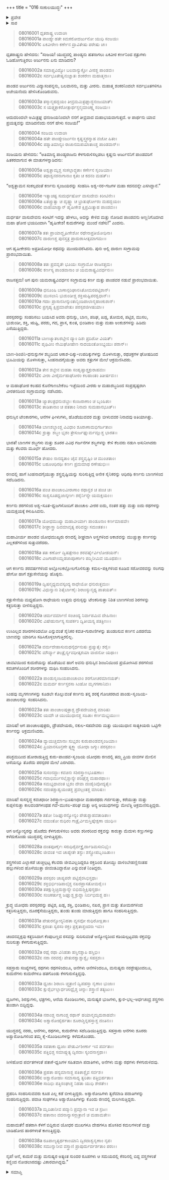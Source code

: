 +++
title = "016 ಸಂಕುಲಯುದ್ಧಃ"
+++

<details><summary>ಪ್ರವೇಶ</summary>


।।   ಓಂ ಓಂ ನಮೋ ನಾರಾಯಣಾಯ।।   ಶ್ರೀ ವೇದವ್ಯಾಸಾಯ ನಮಃ ।।

ಶ್ರೀ ಕೃಷ್ಣದ್ವೈಪಾಯನ ವೇದವ್ಯಾಸ ವಿರಚಿತ  

**ಶ್ರೀ ಮಹಾಭಾರತ**

**ಕರ್ಣ ಪರ್ವ**

**ಕರ್ಣವಧ ಪರ್ವ**

**ಅಧ್ಯಾಯ 16**

</details>

<details><summary>ಸಾರ</summary>

ಕರ್ಣನು ಪಾಂಡವಸೇನೆಯನ್ನು ಧ್ವಂಸಗೊಳಿಸಿದುದು (1-38).


</details>


> 08016001 ಧೃತರಾಷ್ಟ್ರ ಉವಾಚ।   
08016001a ಪಾಂಡ್ಯೇ ಹತೇ ಕಿಮಕರೋದರ್ಜುನೋ ಯುಧಿ ಸಂಜಯ।   
08016001c ಏಕವೀರೇಣ ಕರ್ಣೇನ ದ್ರಾವಿತೇಷು ಪರೇಷು ಚ।।

ಧೃತರಾಷ್ಟ್ರನು ಹೇಳಿದನು: “ಸಂಜಯ! ಯುದ್ಧದಲ್ಲಿ ಪಾಂಡ್ಯನು ಹತನಾಗಲು ಏಕವೀರ ಕರ್ಣನಿಂದ ಶತ್ರುಗಳು ಓಡಿಹೋಗುತ್ತಿರಲು ಅರ್ಜುನನು ಏನು ಮಾಡಿದನು?

> 08016002a ಸಮಾಪ್ತವಿದ್ಯೋ ಬಲವಾನ್ಯುಕ್ತೋ ವೀರಶ್ಚ ಪಾಂಡವಃ।   
08016002c ಸರ್ವಭೂತೇಷ್ವನುಜ್ಞಾತಃ ಶಂಕರೇಣ ಮಹಾತ್ಮನಾ।।

ಪಾಂಡವ ಅರ್ಜುನನು ವಿದ್ಯಾಸಂಪನ್ನನು, ಬಲವಾನನು, ಮತ್ತು ವೀರನು. ಮಹಾತ್ಮ ಶಂಕರನಿಂದಲೇ ಸರ್ವಭೂತಗಳಿಗೂ ಅಜೇಯನೆಂದು ಹೇಳಿಸಿಕೊಂಡಿರುವನು.

> 08016003a ತಸ್ಮಾನ್ಮಹದ್ಭಯಂ ತೀವ್ರಮಮಿತ್ರಘ್ನಾದ್ಧನಂಜಯಾತ್।   
08016003c ಸ ಯತ್ತತ್ರಾಕರೋತ್ಪಾರ್ಥಸ್ತನ್ಮಮಾಚಕ್ಷ್ವ ಸಂಜಯ।।

ಆದುದರಿಂದಲೇ ಅಮಿತ್ರಘ್ನ ಧನಂಜಯನಿಂದಲೇ ನನಗೆ ತೀವ್ರವಾದ ಮಹಾಭಯವಾಗುತ್ತದೆ. ಆ ಪಾರ್ಥನು ಯಾವ ಪ್ರಯತ್ನವನ್ನು ಮಾಡಿದನೆಂದು ನನಗೆ ಹೇಳು ಸಂಜಯ!”

> 08016004 ಸಂಜಯ ಉವಾಚ।   
08016004a ಹತೇ ಪಾಂಡ್ಯೇಽರ್ಜುನಂ ಕೃಷ್ಣಸ್ತ್ವರನ್ನಾಹ ವಚೋ ಹಿತಂ।   
08016004c ಪಶ್ಯಾತಿಮಾನ್ಯಂ ರಾಜಾನಮಪಯಾತಾಂಶ್ಚ ಪಾಂಡವಾನ್।।

ಸಂಜಯನು ಹೇಳಿದನು: “ಅತಿಮಾನ್ಯ ಪಾಂಡ್ಯರಾಜನು ಕೆಳಗುರುಳಿಸಲ್ಪಡಲು ಕೃಷ್ಣನು ಅರ್ಜುನನಿಗೆ ಪಾಂಡವರಿಗೆ ಹಿತಕರವಾಗುವ ಈ ಮಾತುಗಳನ್ನಾಡಿದನು:

> 08016005a ಅಶ್ವತ್ಥಾಮ್ನಶ್ಚ ಸಂಕಲ್ಪಾದ್ಧತಾಃ ಕರ್ಣೇನ ಸೃಂಜಯಾಃ।   
08016005c ತಥಾಶ್ವನರನಾಗಾನಾಂ ಕೃತಂ ಚ ಕದನಂ ಮಹತ್।।

“ಅಶ್ವತ್ಥಾಮನ ಸಂಕಲ್ಪದಂತೆ ಕರ್ಣನು ಸೃಂಜಯರನ್ನು ಸಂಹರಿಸಿ ಅಶ್ವ-ನರ-ಗಜಗಳ ಮಹಾ ಕದನವನ್ನೇ ಎಸಗಿದ್ದಾನೆ.”

> 08016005e ಇತ್ಯಾಚಷ್ಟ ಸುದುರ್ಧರ್ಷೋ ವಾಸುದೇವಃ ಕಿರೀಟಿನೇ।।  
08016006a ಏತಚ್ಚ್ರುತ್ವಾ ಚ ದೃಷ್ಟ್ವಾ ಚ ಭ್ರಾತುರ್ಘೋರಂ ಮಹದ್ಭಯಂ।   
08016006c ವಾಹಯಾಶ್ವಾನ್ ಹೃಷೀಕೇಶ ಕ್ಷಿಪ್ರಮಿತ್ಯಾಹ ಪಾಂಡವಃ।।

ದುರ್ಧರ್ಷ ವಾಸುದೇವನು ಕಿರೀಟಿಗೆ ಇದನ್ನು ಹೇಳಲು, ಅದನ್ನು ಕೇಳಿದ ಮತ್ತು ನೋಡಿದ ಪಾಂಡವನು ಅಣ್ಣನಿಗೊದಗಿದ ಮಹಾ ಘೋರ ಭಯದಿಂದಾಗಿ “ಹೃಷೀಕೇಶ! ಕುದುರೆಗಳನ್ನು ಮುಂದೆ ನಡೆಸು!” ಎಂದನು.

> 08016007a ತತಃ ಪ್ರಾಯಾದ್ಧೃಷೀಕೇಶೋ ರಥೇನಾಪ್ರತಿಯೋಧಿನಾ।  
08016007c ದಾರುಣಶ್ಚ ಪುನಸ್ತತ್ರ ಪ್ರಾದುರಾಸೀತ್ಸಮಾಗಮಃ।।

ಆಗ ಹೃಷೀಕೇಶನು ಅಪ್ರತಿಯೋಧೀ ರಥವನ್ನು ಮುಂದುವರೆಸಿದನು. ಪುನಃ ಅಲ್ಲಿ ದಾರುಣ ಸಂಗ್ರಾಮವು ಪ್ರಾರಂಭವಾಯಿತು.

> 08016008a ತತಃ ಪ್ರವವೃತೇ ಭೂಯಃ ಸಂಗ್ರಾಮೋ ರಾಜಸತ್ತಮ।  
08016008c ಕರ್ಣಸ್ಯ ಪಾಂಡವಾನಾಂ ಚ ಯಮರಾಷ್ಟ್ರವಿವರ್ಧನಃ।।

ರಾಜಸತ್ತಮ! ಆಗ ಪುನಃ ಯಮರಾಷ್ಟ್ರವಿವರ್ಧನ ಸಂಗ್ರಾಮವು ಕರ್ಣ ಮತ್ತು ಪಾಂಡವರ ನಡುವೆ ಪ್ರಾರಂಭವಾಯಿತು.

> 08016009a ಧನೂಂಷಿ ಬಾಣಾನ್ಪರಿಘಾನಸಿತೋಮರಪಟ್ಟಿಶಾನ್।  
08016009c ಮುಸಲಾನಿ ಭುಶುಂಡೀಶ್ಚ ಶಕ್ತಿ‌ಋಷ್ಟಿಪರಶ್ವಧಾನ್।।  
08016010a ಗದಾಃ ಪ್ರಾಸಾನಸೀನ್ಕುಂತಾನ್ಭಿಂಡಿಪಾಲಾನ್ಮಹಾಂಕುಶಾನ್।   
08016010c ಪ್ರಗೃಹ್ಯ ಕ್ಷಿಪ್ರಮಾಪೇತುಃ ಪರಸ್ಪರಜಿಗೀಷಯಾ।।

ಪರಸ್ಪರರನ್ನು ಸಂಹರಿಸಲು ಬಯಸಿದ ಅವರು ಧನುಸ್ಸು, ಬಾಣ, ಪರಿಘ, ಖಡ್ಗ, ತೋಮರ, ಪಟ್ಟಿಶ, ಮುಸಲ, ಭುಶುಂಡೀ, ಶಕ್ತಿ, ಋಷ್ಟಿ, ಪರಶು, ಗದ, ಪ್ರಾಸ, ಕುಂತ, ಭಿಂಡಿಪಾಲ ಮತ್ತು ಮಹಾ ಅಂಕುಶಗಳನ್ನು ಹಿಡಿದು ಎಸೆಯುತ್ತಿದ್ದರು.

> 08016011a ಬಾಣಜ್ಯಾತಲಶಬ್ದೇನ ದ್ಯಾಂ ದಿಶಃ ಪ್ರದಿಶೋ ವಿಯತ್।  
08016011c ಪೃಥಿವೀಂ ನೇಮಿಘೋಷೇಣ ನಾದಯಂತೋಽಭ್ಯಯುಃ ಪರಾನ್।।

ಬಾಣ-ಶಿಂಜಿನಿ-ಧನುಸ್ಸುಗಳ ಶಬ್ಧದಿಂದ ಆಕಾಶ-ದಿಕ್ಕು-ಉಪದಿಕ್ಕುಗಳನ್ನು ಮೊಳಗಿಸುತ್ತಾ, ರಥಚಕ್ರಗಳ ಘೋಷದಿಂದ ಭೂಮಿಯನ್ನು ಮೊಳಗಿಸುತ್ತಾ, ಸಿಂಹನಾದಗೈಯುತ್ತಾ ಅವರು ಶತ್ರುಗಳ ಮೇಲೆ ಆಕ್ರಮಣಿಸಿದರು.

> 08016012a ತೇನ ಶಬ್ದೇನ ಮಹತಾ ಸಂಹೃಷ್ಟಾಶ್ಚಕ್ರುರಾಹವಂ।  
08016012c ವೀರಾ ವೀರೈರ್ಮಹಾಘೋರಂ ಕಲಹಾಂತಂ ತಿತೀರ್ಷವಃ।।

ಆ ಮಹಾಘೋರ ಕಲಹದ ಕೊನೆಗಾಣಬೇಕೆಂಬ ಇಚ್ಛೆಯಿಂದ ವೀರರು ಆ ಮಹಾಶಬ್ಧದಿಂದ ಸಂಪ್ರಹೃಷ್ಟರಾಗಿ ವೀರತನದಿಂದ ಸಂಗ್ರಾಮವನ್ನು ನಡೆಸಿದರು.

> 08016013a ಜ್ಯಾತಲತ್ರಧನುಃಶಬ್ದಾಃ ಕುಂಜರಾಣಾಂ ಚ ಬೃಂಹಿತಂ।  
08016013c ತಾಡಿತಾನಾಂ ಚ ಪತತಾಂ ನಿನಾದಃ ಸುಮಹಾನಭೂತ್।।

ಧನುಸ್ಸಿನ ಟೇಂಕಾರಗಳು, ಆನೆಗಳ ಘೀಳುಗಳು, ಹೊಡೆಯುವವರ ಮತ್ತು ಬೀಳುವವರ ನಿನಾದವು ಅತಿಯಾಗಿತ್ತು.

> 08016014a ಬಾಣಶಬ್ಧಾಂಶ್ಚ ವಿವಿಧಾಂ ಶೂರಾಣಾಮಭಿಗರ್ಜತಾಂ।  
08016014c ಶ್ರುತ್ವಾ ಶಬ್ಧಂ ಭೃಶಂ ತ್ರೇಸುರ್ಜಘ್ನುರ್ಮಮ್ಲುಶ್ಚ ಭಾರತ।।

ಭಾರತ! ಬಾಣಗಳ ಶಬ್ಧಗಳು ಮತ್ತು ಶೂರರ ವಿವಿಧ ಗರ್ಜನೆಗಳ ಶಬ್ಧಗಳನ್ನು ಕೇಳಿ ಕೆಲವರು ನಡುಗಿ ಅಸುನೀಗಿದರು ಮತ್ತು ಕೆಲವರು ಮೂರ್ಛೆ ಹೋದರು.

> 08016015a ತೇಷಾಂ ನಾನದ್ಯತಾಂ ಚೈವ ಶಸ್ತ್ರವೃಷ್ಟಿಂ ಚ ಮುಂಚತಾಂ।  
08016015c ಬಹೂಆಧಿರಥಿಃ ಕರ್ಣಃ ಪ್ರಮಮಾಥ ರಣೇಷುಭಿಃ।।

ರಣದಲ್ಲಿ ಹಾಗೆ ಸಿಂಹನಾದಗೈಯುತ್ತಾ ಶಸ್ತ್ರವೃಷ್ಟಿಯನ್ನು ಸುರಿಸುತ್ತಿದ್ದ ಅನೇಕ ಸೈನಿಕರನ್ನು ಆಧಿರಥಿ ಕರ್ಣನು ಬಾಣಗಳಿಂದ ಸದೆಬಡಿದನು.

> 08016016a ಪಂಚ ಪಾಂಚಾಲವೀರಾಣಾಂ ರಥಾನ್ದಶ ಚ ಪಂಚ ಚ।  
08016016c ಸಾಶ್ವಸೂತಧ್ವಜಾನ್ಕರ್ಣಃ ಶರೈರ್ನಿನ್ಯೇ ಯಮಕ್ಷಯಂ।।

ಕರ್ಣನು ಶರಗಳಿಂದ ಅಶ್ವ-ಸೂತ-ಧ್ವಜಗಳೊಂದಿಗೆ ಪಾಂಚಾಲ ವೀರರ ಐದು, ನಂತರ ಹತ್ತು ಮತ್ತು ಐದು ರಥಗಳನ್ನು ಯಮಕ್ಷಯಕ್ಕೆ ಕಳುಹಿಸಿದನು.

> 08016017a ಯೋಧಮುಖ್ಯಾ ಮಹಾವೀರ್ಯಾಃ ಪಾಂಡೂನಾಂ ಕರ್ಣಮಾಹವೇ।  
08016017c ಶೀಘ್ರಾಸ್ತ್ರಾ ದಿವಮಾವೃತ್ಯ ಪರಿವವ್ರುಃ ಸಮಂತತಃ।।

ಮಹಾವೀರ್ಯ ಪಾಂಡವ ಯೋಧಮುಖ್ಯರು ರಣದಲ್ಲಿ ಶೀಘ್ರವಾಗಿ ಅಸ್ತ್ರಗಳಿಂದ ಆಕಾಶವನ್ನು ಮುಚ್ಚುತ್ತಾ ಕರ್ಣನನ್ನು ಎಲ್ಲಕಡೆಗಳಿಂದ ಸುತ್ತುವರೆದರು.

> 08016018a ತತಃ ಕರ್ಣೋ ದ್ವಿಷತ್ಸೇನಾಂ ಶರವರ್ಷೈರ್ವಿಲೋಡಯನ್।  
08016018c ವಿಜಗಾಹೇಽಮ್ಡಡಜಾಪೂರ್ಣಾಂ ಪದ್ಮಿನೀಮಿವ ಯೂಥಪಃ।।

ಆಗ ಕರ್ಣನು ಶರವರ್ಷಗಳಿಂದ ಅಲ್ಲೋಲಕಲ್ಲೋಲಗೊಳಿಸುತ್ತಾ ಕಮಲ-ಪಕ್ಷಿಗಳಿಂದ ಕೂಡಿದ ಸರೋವರವನ್ನು ಸಲಗವು ಹೇಗೋ ಹಾಗೆ ಶತ್ರುಸೇನೆಯನ್ನು ಹೊಕ್ಕನು.

> 08016019a ದ್ವಿಷನ್ಮಧ್ಯಮವಸ್ಕಂದ್ಯ ರಾಧೇಯೋ ಧನುರುತ್ತಮಂ।  
08016019c ವಿಧುನ್ವಾನಃ ಶಿತೈರ್ಬಾಣೈಃ ಶಿರಾಂಸ್ಯುನ್ಮಥ್ಯ ಪಾತಯತ್।।

ಶತ್ರುಸೇನೆಯ ಮಧ್ಯಹೋಗಿ ರಾಧೇಯನು ಉತ್ತಮ ಧನುಸ್ಸನ್ನು ಟೇಂಕರಿಸುತ್ತಾ ನಿಶಿತ ಬಾಣಗಳಿಂದ ಶಿರಗಳನ್ನು ಕತ್ತರಿಸುತ್ತಾ ಬೀಳಿಸುತ್ತಿದ್ದನು.

> 08016020a ಚರ್ಮವರ್ಮಾಣಿ ಸಂಚಿಂದ್ಯ ನಿರ್ವಾಪಮಿವ ದೇಹಿನಾಂ।  
08016020c ವಿಷೇಹುರ್ನಾಸ್ಯ ಸಂಪರ್ಕಂ ದ್ವಿತೀಯಸ್ಯ ಪತತ್ರಿಣಃ।।

ಉಸಿರಿಲ್ಲದ ಶರೀರಗಳಿಂದಲೋ ಎನ್ನುವಂತೆ ಸೈನಿಕರ ಕವಚ-ಗುರಾಣಿಗಳನ್ನು ತುಂಡರಿಸುವ ಕರ್ಣನ ಎರಡನೆಯ ಬಾಣವನ್ನು ಯಾರಿಗೂ ಸಹಿಸಿಕೊಳ್ಳಲಾಗುತ್ತಿರಲಿಲ್ಲ.

> 08016021a ವರ್ಮದೇಹಾಸುಮಥನೈರ್ಧನುಷಃ ಪ್ರಚ್ಯುತೈಃ ಶರೈಃ।  
08016021c ಮೌರ್ವ್ಯಾ ತಲತ್ರೈರ್ನ್ಯವಧೀತ್ಕಶಯಾ ವಾಜಿನೋ ಯಥಾ।।

ಚಾವಟಿಯಿಂದ ಕುದುರೆಯನ್ನು ಹೊಡೆಯುವ ಹಾಗೆ ಅವನು ಧನುಸ್ಸಿನ ಶಿಂಜನಿಯಿಂದ ಪ್ರಯೋಗಿಸಿದ ಶರಗಳಿಂದ ಕವಚಗಳೊಂದಿಗೆ ಶರೀರಗಳನ್ನು ಮಥಿಸಿ ಸಂಹರಿಸಿದನು.

> 08016022a ಪಾಂಡುಸೃಂಜಯಪಾಂಚಾಲಾಂ ಶರಗೋಚರಮಾನಯತ್।  
08016022c ಮಮರ್ದ ಕರ್ಣಸ್ತರಸಾ ಸಿಂಹೋ ಮೃಗಗಣಾನಿವ।।

ಸಿಂಹವು ಮೃಗಗಣಗಳನ್ನು ಕೂಡಲೇ ಕೊಲ್ಲುವಂತೆ ಕರ್ಣನು ತನ್ನ ಶರಕ್ಕೆ ಗೋಚರರಾದ ಪಾಂಡು-ಸೃಂಜಯ-ಪಾಂಚಾಲರನ್ನು ಸಂಹರಿಸಿದನು.

> 08016023a ತತಃ ಪಾಂಚಾಲಪುತ್ರಾಶ್ಚ ದ್ರೌಪದೇಯಾಶ್ಚ ಮಾರಿಷ।  
08016023c ಯಮೌ ಚ ಯುಯುಧಾನಶ್ಚ ಸಹಿತಾಃ ಕರ್ಣಮಭ್ಯಯುಃ।।

ಮಾರಿಷ! ಆಗ ಪಾಂಚಾಲಪುತ್ರರು, ದ್ರೌಪದೇಯರು, ನಕುಲ-ಸಹದೇವರು ಮತ್ತು ಯುಯುಧಾನ ಸಾತ್ಯಕಿಯರು ಒಟ್ಟಿಗೇ ಕರ್ಣನನ್ನು ಆಕ್ರಮಣಿಸಿದರು.

> 08016024a ವ್ಯಾಯಚ್ಚಮಾನಾಃ ಸುಭೃಶಂ ಕುರುಪಾಂಡವಸೃಂಜಯಾಃ।   
08016024c ಪ್ರಿಯಾನಸೂನ್ರಣೇ ತ್ಯಕ್ತ್ವಾ ಯೋಧಾ ಜಗ್ಮುಃ ಪರಸ್ಪರಂ।।

ಪರಿಶ್ರಮದಿಂದ ಹೋರಾಡುತ್ತಿದ್ದ ಕುರು-ಪಾಂಡವ-ಸೃಂಜಯ ಯೋಧರು ರಣದಲ್ಲಿ ತಮ್ಮ ಪ್ರಿಯ ಜೀವಗಳ ಮೇಲಿನ ಆಸೆಯನ್ನೂ ತೊರೆದು ಪರಸ್ಪರರ ಮೇಲೆ ಎರಗಿದರು.

> 08016025a ಸುಸಂನದ್ಧಾಃ ಕವಚಿನಃ ಸಶಿರಸ್ತ್ರಾಣಭೂಷಣಾಃ।  
08016025c ಗದಾಭಿರ್ಮುಸಲೈಶ್ಚಾನ್ಯೇ ಪರಿಘೈಶ್ಚ ಮಹಾರಥಾಃ।।  
08016026a ಸಮಭ್ಯಧಾವಂತ ಭೃಶಂ ದೇವಾ ದಂಡೈರಿವೋದ್ಯತೈಃ।  
08016026c ನದಂತಶ್ಚಾಹ್ವಯಂತಶ್ಚ ಪ್ರವಲ್ಗಂತಶ್ಚ ಮಾರಿಷ।।

ಮಾರಿಷ! ಸುಸನ್ನದ್ಧ ಕವಚಧಾರೀ ಶಿರಸ್ತ್ರಾಣ-ಭೂಷಣಧಾರೀ ಮಹಾರಥರು ಗರ್ಜಿಸುತ್ತಾ, ಕರೆಯುತ್ತಾ ಮತ್ತು ಕುಪ್ಪಳಿಸುತ್ತಾ ಕಾಲದಂಡಗಳಂಥಹ ಗದೆ-ಮುಸಲ-ಪರಿಘ ಮತ್ತು ಅನ್ಯ ಆಯುಧಗಳನ್ನು ಮೇಲೆತ್ತಿ ಆಕ್ರಮಣಿಸುತ್ತಿದ್ದರು.

> 08016027a ತತೋ ನಿಜಘ್ನುರನ್ಯೋನ್ಯಂ ಪೇತುಶ್ಚಾಹವತಾಡಿತಾಃ।  
08016027c ವಮಂತೋ ರುಧಿರಂ ಗಾತ್ರೈರ್ವಿಮಸ್ತಿಷ್ಕೇಕ್ಷಣಾ ಯುಧಿ।।

ಆಗ ಅನ್ಯೋನ್ಯರನ್ನು ಹೊಡೆದು ಕೆಳಗುರುಳಿಸಲು ಅವರು ಶರೀರರಿಂದ ರಕ್ತವನ್ನು ಕಾರುತ್ತಾ ಮೆದುಳು ಕಣ್ಣುಗಳನ್ನು ಕಳೆದುಕೊಂಡು ಯುದ್ಧದಲ್ಲಿ ಬೀಳುತ್ತಿದ್ದರು.

> 08016028a ದಂತಪೂರ್ಣೈಃ ಸರುಧಿರೈರ್ವಕ್ತ್ರೈರ್ದಾಡಿಮಸಂನಿಭೈಃ।  
08016028c ಜೀವಂತ ಇವ ಚಾಪ್ಯೇತೇ ತಸ್ಥುಃ ಶಸ್ತ್ರೋಪಬೃಂಹಿತಾಃ।।

ಶಸ್ತ್ರಗಳಿಂದ ಎಲ್ಲಾಕಡೆ ಚುಚ್ಚಲ್ಪಟ್ಟ ಕೆಲವರು ಜೀವವಿಲ್ಲದಿದ್ದರೂ ರಕ್ತದಿಂದ ತೋಯ್ದು ದಾಳಿಂಬೇಹಣ್ಣಿನಂತಹ ಹಲ್ಲುಗಳಿಂದ ಹೊಳೆಯುತ್ತಾ ಜೀವಂತವಿದ್ದಾರೋ ಎನ್ನುವಂತೆ ನಿಂತಿದ್ದರು.

> 08016029a ಪರಸ್ಪರಂ ಚಾಪ್ಯಪರೇ ಪಟ್ಟಿಶೈರಸಿಭಿಸ್ತಥಾ।  
08016029c ಶಕ್ತಿಭಿರ್ಭಿಂಡಿಪಾಲೈಶ್ಚ ನಖರಪ್ರಾಸತೋಮರೈಃ।।  
08016030a ತತಕ್ಷುಶ್ಚಿಚ್ಚಿದುಶ್ಚಾನ್ಯೇ ಬಿಭಿದುಶ್ಚಿಕ್ಷಿಪುಸ್ತಥಾ।  
08016030c ಸಂಚಕರ್ತುಶ್ಚ ಜಘ್ನುಶ್ಚ ಕ್ರುದ್ಧಾ ನಿರ್ಬಿಭಿದುಶ್ಚ ಹ।।

ಕ್ರುದ್ಧ ಯೋಧರು ಪರಸ್ಪರರನ್ನು ಪಟ್ಟಿಶ, ಖಡ್ಗ, ಶಕ್ತಿ, ಭಿಂಡಿಪಾಲ, ನಖರ, ಪ್ರಾಸ ಮತ್ತು ತೋಮರಗಳಿಂದ ಕತ್ತರಿಸುತ್ತಿದ್ದರು, ದೂರಕ್ಕೆಸೆಯುತ್ತಿದ್ದರು, ತುಂಡು ತುಂಡು ಮಾಡುತ್ತಿದ್ದರು ಹಾಗೂ ಸಂಹರಿಸುತ್ತಿದ್ದರು.

> 08016031a ಪೇತುರನ್ಯೋನ್ಯನಿಹತಾ ವ್ಯಸವೋ ರುಧಿರೋಕ್ಷಿತಾಃ।  
08016031c ಕ್ಷರಂತಃ ಸ್ವರಸಂ ರಕ್ತಂ ಪ್ರಕೃತಾಶ್ಚಂದನಾ ಇವ।।

ಚಂದನವೃಕ್ಷವು ಕತ್ತರಿಸಿದಾಗ ಕೆಂಪುಬಣ್ಣದ ರಸವನ್ನು ಸುರಿಸುವಂತೆ ಅನ್ಯೋನ್ಯರಿಂದ ಕಡಿಯಲ್ಪಟ್ಟವರು ರಕ್ತವನ್ನು ಸುರಿಸುತ್ತಾ ಕೆಳಗುರುಳುತ್ತಿದ್ದರು.

> 08016032a ರಥೈ ರಥಾ ವಿನಿಹತಾ ಹಸ್ತಿನಶ್ಚಾಪಿ ಹಸ್ತಿಭಿಃ।  
08016032c ನರಾ ನರವರೈಃ ಪೇತುರಶ್ವಾಶ್ಚಾಶ್ವೈಃ ಸಹಸ್ರಶಃ।।

ಸಹಸ್ರಾರು ಸಂಖ್ಯೆಗಳಲ್ಲಿ ರಥಗಳು ರಥಗಳಿಂದಲೂ, ಆನೆಗಳು ಆನೆಗಳಿಂದಲೂ, ಮನುಷ್ಯರು ನರಶ್ರೇಷ್ಠರಿಂದಲೂ, ಕುದುರೆಗಳು ಕುದುರೆಗಳೂ ಹತಗೊಂಡು ಕೆಳಗುರುಳಿತ್ತಿದ್ದವು.

> 08016033a ಧ್ವಜಾಃ ಶಿರಾಂಸಿ ಚ್ಚತ್ರಾಣಿ ದ್ವಿಪಹಸ್ತಾ ನೃಣಾಂ ಭುಜಾಃ।  
08016033c ಕ್ಷುರೈರ್ಭಲ್ಲಾರ್ಧಚಂದ್ರೈಶ್ಚ ಚಿನ್ನಾಃ ಶಸ್ತ್ರಾಣಿ ತತ್ಯಜುಃ।।

ಧ್ವಜಗಳು, ಶಿರಸ್ಸುಗಳು, ಛತ್ರಗಳು, ಆನೆಯ ಸೊಂಡಿಲುಗಳು, ಮನುಷ್ಯರ ಭುಜಗಳು, ಕ್ಷುರ-ಭಲ್ಲ-ಅರ್ಧಚಂದ್ರ ಶಸ್ತ್ರಗಳು ತುಂಡಾಗಿ ಬಿದ್ದಿದ್ದವು.

> 08016034a ನರಾಂಶ್ಚ ನಾಗಾಂಶ್ಚ ರಥಾನ್ ಹಯಾನ್ಮಮೃದುರಾಹವೇ।   
08016034c ಅಶ್ವಾರೋಹೈರ್ಹತಾಃ ಶೂರಾಶ್ಚಿನ್ನಹಸ್ತಾಶ್ಚ ದಂತಿನಃ।।

ಯುದ್ಧದಲ್ಲಿ ನರರು, ಆನೆಗಳು, ರಥಗಳು, ಕುದುರೆಗಳು ಸದೆಬಡಿಯುತ್ತಿದ್ದವು. ಸಹಸ್ರಾರು ಆನೆಗಳು ಶೂರರು ಅಶ್ವಾರೋಹಿಗಳಿಂದ ತಮ್ಮ ಕೈ-ಸೊಂಡಿಲುಗಳನ್ನು ಕಳೆದುಕೊಂಡರು.

> 08016035a ಸಪತಾಕಾ ಧ್ವಜಾಃ ಪೇತುರ್ವಿಶೀರ್ಣಾ ಇವ ಪರ್ವತಾಃ।   
08016035c ಪತ್ತಿಭಿಶ್ಚ ಸಮಾಪ್ಲುತ್ಯ ದ್ವಿರದಾಃ ಸ್ಯಂದನಾಸ್ತಥಾ।।

ಸೀಳಿಹೋದ ಪರ್ವತಗಳಂತೆ ಪತಾಕೆ-ಧ್ವಜಗಳ ಸಹಿತವಾಗಿ ಪದಾತಿಗಳು, ಅನೆಗಳು ಮತ್ತು ರಥಗಳು ಕೆಳಗುರುಳಿದವು.

> 08016036a ಪ್ರಹತಾ ಹನ್ಯಮಾನಾಶ್ಚ ಪತಿತಾಶ್ಚೈವ ಸರ್ವಶಃ।  
08016036c ಅಶ್ವಾರೋಹಾಃ ಸಮಾಸಾದ್ಯ ತ್ವರಿತಾಃ ಪತ್ತಿಭಿರ್ಹತಾಃ।   
08016036e ಸಾದಿಭಿಃ ಪತ್ತಿಸಂಘಾಶ್ಚ ನಿಹತಾ ಯುಧಿ ಶೇರತೇ।।

ಪ್ರಹರಿಸಿ ಸಂಹರಿಸುವವರು ಕೂಡ ಎಲ್ಲ ಕಡೆ ಬೀಳುತ್ತಿದ್ದರು. ಅಶ್ವಾರೋಹಿಗಳು ತ್ವರೆಮಾಡಿ ಪದಾತಿಗಳನ್ನು ಸಂಹರಿಸುತ್ತಿದ್ದರು. ಪದಾತಿ ಸಂಘಗಳೂ ಅಶ್ವಾರೋಹಿಗಳನ್ನು ಕೊಂದು ರಣದಲ್ಲಿ ಮಲಗಿಸುತ್ತಿದ್ದರು.

> 08016037a ಮೃದಿತಾನೀವ ಪದ್ಮಾನಿ ಪ್ರಮ್ಲಾನಾ ಇವ ಚ ಸ್ರಜಃ।   
08016037c ಹತಾನಾಂ ವದನಾನ್ಯಾಸನ್ಗಾತ್ರಾಣಿ ಚ ಮಹಾಮತೇ।।

ಮಹಾಮತೇ! ಹತರಾಗಿ ಕೆಳಗೆ ಬಿದ್ದಿರುವ ಯೋಧರ ಮುಖಗಳೂ ದೇಹಗಳೂ ಹೊಸಕಿದ ಕಮಲಗಳಂತೆ ಮತ್ತು ಬಾಡಿಹೋದ ಹಾರಗಳಂತೆ ಕಾಣುತ್ತಿದ್ದವು.

> 08016038a ರೂಪಾಣ್ಯತ್ಯರ್ಥಕಾಂಯಾನಿ ದ್ವಿರದಾಶ್ವನೃಣಾಂ ನೃಪ।   
08016038c ಸಮುನ್ನಾನೀವ ವಸ್ತ್ರಾಣಿ ಪ್ರಾಪುರ್ದುರ್ದರ್ಶತಾಂ ಪರಂ।।

ನೃಪ! ಆನೆ, ಕುದುರೆ ಮತ್ತು ಮನುಷ್ಯರ ಅತ್ಯಂತ ಸುಂದರ ರೂಪಗಳು ಆ ಸಮಯದಲ್ಲಿ ಕೆಸರಿನಲ್ಲಿ ಬಿದ್ದ ವಸ್ತ್ರಗಳಂತೆ ಕಣ್ಣಿಂದ ನೋಡಲಾರದಷ್ಟು ವಿಕಾರವಾಗಿದ್ದವು.”


<details><summary>ಸಮಾಪ್ತಿ</summary>
ಇತಿ ಶ್ರೀ ಮಹಾಭಾರತೇ ಕರ್ಣಪರ್ವಣಿ ಸಂಕುಲಯುದ್ಧೇ ಷೋಡಶೋಽಧ್ಯಾಯಃ।।  
ಇದು ಶ್ರೀ ಮಹಾಭಾರತದಲ್ಲಿ ಕರ್ಣಪರ್ವದಲ್ಲಿ ಸಂಕುಲಯುದ್ಧ ಎನ್ನುವ ಹದಿನಾರನೇ ಅಧ್ಯಾಯವು.

</details>
